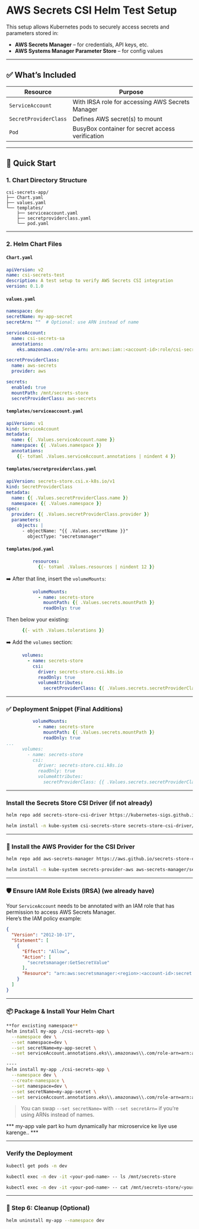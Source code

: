 # AWS Secrets CSI Helm Test Setup

This setup allows Kubernetes pods to securely access secrets and parameters stored in:

- **AWS Secrets Manager** – for credentials, API keys, etc.
- **AWS Systems Manager Parameter Store** – for config values
---

## ✅ What’s Included

| Resource | Purpose |
|---------|---------|
| `ServiceAccount` | With IRSA role for accessing AWS Secrets Manager |
| `SecretProviderClass` | Defines AWS secret(s) to mount |
| `Pod` | BusyBox container for secret access verification |

---

## 🚀 Quick Start

### 1. Chart Directory Structure

```
csi-secrets-app/
├── Chart.yaml
├── values.yaml
└── templates/
    ├── serviceaccount.yaml
    ├── secretproviderclass.yaml
    └── pod.yaml
```

---

### 2. Helm Chart Files

#### `Chart.yaml`

```yaml
apiVersion: v2
name: csi-secrets-test
description: A test setup to verify AWS Secrets CSI integration
version: 0.1.0
```

#### `values.yaml`

```yaml
namespace: dev
secretName: my-app-secret
secretArn: ""  # Optional: use ARN instead of name

serviceAccount:
  name: csi-secrets-sa
  annotations:
    eks.amazonaws.com/role-arn: arn:aws:iam::<account-id>:role/csi-secrets-role-dev

secretProviderClass:
  name: aws-secrets
  provider: aws

secrets:
  enabled: true
  mountPath: /mnt/secrets-store
  secretProviderClass: aws-secrets

```

#### `templates/serviceaccount.yaml`

```yaml
apiVersion: v1
kind: ServiceAccount
metadata:
  name: {{ .Values.serviceAccount.name }}
  namespace: {{ .Values.namespace }}
  annotations:
    {{- toYaml .Values.serviceAccount.annotations | nindent 4 }}
```

#### `templates/secretproviderclass.yaml`

```yaml
apiVersion: secrets-store.csi.x-k8s.io/v1
kind: SecretProviderClass
metadata:
  name: {{ .Values.secretProviderClass.name }}
  namespace: {{ .Values.namespace }}
spec:
  provider: {{ .Values.secretProviderClass.provider }}
  parameters:
    objects: |
      - objectName: "{{ .Values.secretName }}"
        objectType: "secretsmanager"
```

#### `templates/pod.yaml`

```yaml
          resources:
            {{- toYaml .Values.resources | nindent 12 }}
```

➡️ After that line, insert the `volumeMounts`:

```yaml
          volumeMounts:
            - name: secrets-store
              mountPath: {{ .Values.secrets.mountPath }}
              readOnly: true
```

Then below your existing:

```yaml
      {{- with .Values.tolerations }}
```

➡️ Add the `volumes` section:

```yaml
      volumes:
        - name: secrets-store
          csi:
            driver: secrets-store.csi.k8s.io
            readOnly: true
            volumeAttributes:
              secretProviderClass: {{ .Values.secrets.secretProviderClass }}
```

---

### ✅ Deployment Snippet (Final Additions)

```yaml
          volumeMounts:
            - name: secrets-store
              mountPath: {{ .Values.secrets.mountPath }}
              readOnly: true
...
      volumes:
        - name: secrets-store
          csi:
            driver: secrets-store.csi.k8s.io
            readOnly: true
            volumeAttributes:
              secretProviderClass: {{ .Values.secrets.secretProviderClass }}
```

---

### Install the Secrets Store CSI Driver (if not already)

```bash
helm repo add secrets-store-csi-driver https://kubernetes-sigs.github.io/secrets-store-csi-driver/charts

helm install -n kube-system csi-secrets-store secrets-store-csi-driver/secrets-store-csi-driver
```


---

### 🔧 Install the AWS Provider for the CSI Driver

```bash
helm repo add aws-secrets-manager https://aws.github.io/secrets-store-csi-driver-provider-aws

helm install -n kube-system secrets-provider-aws aws-secrets-manager/secrets-store-csi-driver-provider-aws
```

---

### 🛡️ Ensure IAM Role Exists (IRSA) (we already have)

Your `ServiceAccount` needs to be annotated with an IAM role that has permission to access AWS Secrets Manager.  
Here’s the IAM policy example:

```json
{
  "Version": "2012-10-17",
  "Statement": [
    {
      "Effect": "Allow",
      "Action": [
        "secretsmanager:GetSecretValue"
      ],
      "Resource": "arn:aws:secretsmanager:<region>:<account-id>:secret:<secret-name>*"
    }
  ]
}
```

---

### 📦 Package & Install Your Helm Chart

```bash
**for excisting namespace**
helm install my-app ./csi-secrets-app \
  --namespace dev \
  --set namespace=dev \
  --set secretName=my-app-secret \
  --set serviceAccount.annotations.eks\\.amazonaws\\.com/role-arn=arn:aws:iam::<account-id>:role/csi-secrets-role-dev

----
helm install my-app ./csi-secrets-app \
  --namespace dev \
  --create-namespace \
  --set namespace=dev \
  --set secretName=my-app-secret \
  --set serviceAccount.annotations.eks\\.amazonaws\\.com/role-arn=arn:aws:iam::<account-id>:role/csi-secrets-role-dev
```

> You can swap `--set secretName=` with `--set secretArn=` if you’re using ARNs instead of names.

*** my-app vale part ko hum dynamically har microservice ke liye use karenge.. ***

---

### Verify the Deployment

```bash
kubectl get pods -n dev

kubectl exec -n dev -it <your-pod-name> -- ls /mnt/secrets-store

kubectl exec -n dev -it <your-pod-name> -- cat /mnt/secrets-store/<your-secret-key>
```

---

### 🧼 Step 6: Cleanup (Optional)

```bash
helm uninstall my-app --namespace dev
```
